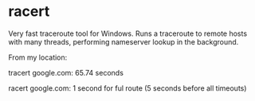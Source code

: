 racert
======

Very fast traceroute tool for Windows. Runs a traceroute to remote hosts
with many threads, performing nameserver lookup in the background.

From my location:

tracert google.com: 65.74 seconds

racert google.com: 1 second for ful route (5 seconds before all timeouts)
 
